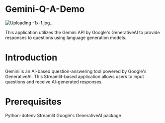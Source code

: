 # Gemini-Q-A-Demo
![Uploading -1x-1.jpg…]()

This application utilizes the Gemini API by Google's GenerativeAI to provide responses to questions using language generation models.
# Introduction
Gemini is an AI-based question-answering tool powered by Google's GenerativeAI. This Streamlit-based application allows users to input questions and receive AI-generated responses.
# Prerequisites
Python-dotenv
Streamlit
Google's GenerativeAI package


